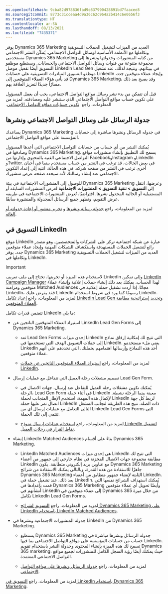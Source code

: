```yaml
---
ms.openlocfilehash: 9cba82d978836fad9e837990428891bd7faacee8
ms.sourcegitcommit: 8773c31cceaa4d9a36c62c964a2b414c6e0656f3
ms.translationtype: HT
ms.contentlocale: ar-SA
ms.lasthandoff: 08/13/2021
ms.locfileid: "7435371"
---
```

يوفر Dynamics 365 Marketing العديد من الميزات لتشغيل الحملات التسويقية وتكاملها مع الأنظمة الأساسية لوسائل التواصل الاجتماعي. يُمكّن النشر الاجتماعي مستخدمي Dynamics 365 Marketing من كتابه المنشورات وجدولتها ونشرها إلى مجموعة متنوعة من قنوات وسائل التواصل الاجتماعي والحسابات.
ويستطيع موظفو التسويق أيضًا تفعيل موصل LinkedIn Lead Gen في ببيئاتهم. ونتيجة لذلك، عند تشغيل موظفو التسويق المبادرات التسويقية على حسابات LinkedIn وإيجاد عملاء متوقعين جدد، قد يأتي هؤلاء العملاء المتوقعين إلى Dynamics 365 Marketing، وقد يصبح بعد ذلك مسارًا جديدًا لتعزيز العلاقة بهم.

قبل أن تتمكن من بدء نشر رسائل مواقع التواصل الاجتماعي، يجب أن يعمل المسؤول على تكوين حساب مواقع التواصل الاجتماعي الذي ستنشر عليه ومصادقته. ‏‫لمزيد من المعلومات، راجع 
[تكوين حسابات مواقع التواصل الاجتماعي](/dynamics365/marketing/mkt-settings-social-media/?azure-portal=true).

## <a name="schedule-and-post-messages-on-social-media"></a>جدولة الرسائل على وسائل التواصل الاجتماعي ونشرها

يساعدك Dynamics 365 Marketing في جدوله الرسائل ونشرها مباشرة إلى حسابات المؤسسة على مواقع التواصل الاجتماعي.

يُمكنك النشر من أي حساب من حسابات التواصل الاجتماعي التي أعدها المسؤول وصادقها في Dynamics 365 Marketing. يسمح لك التطبيق بإنشاء منشورات مواقع التواصل الاجتماعي الغنية بالمحتوي وإدارتها من FacebookوInstagram وLinkedIn وTwitter. في بعض الحالات، قد ترغب في النشر من حساب مستخدم بينما في أحيان أخرى ترغب في النشر من صفحه شركه. في هذه الحالة، انتبه إلى إعداد التكوين الاجتماعي عند إنشاء رسالتك لأنه سيحدد صفحة عرض منشورك. 

للوصول إلى المنشورات الاجتماعية في بيئة Dynamics 365 Marketing وعرضها، انتقل إلى **التسويق > تنفيذ التسويق > المنشورات الاجتماعية** لعرض المنشورات السابقة أو المستقبلية أو الحالية المجدول نشرها.
افتراضيًا، تُعرض المنشورات الاجتماعية في طريقه عرض التقويم، وتظهر جميع الرسائل المجدولة والمنشورة سابقًا.

لمزيد من المعلومات، راجع [جدولة رسالة ونشرها](/dynamics365/marketing/social-posting?azure-portal=true#schedule-and-post-a-message) و [تحرير منشور أو إعادة جدولته أو إلغائه](/dynamics365/marketing/social-posting?azure-portal=true#edit-reschedule-or-cancel-a-post).

## <a name="marketing-on-linkedin"></a>التسويق في LinkedIn

موقع LinkedIn عبارة عن شبكة اجتماعية تركز على الشركات والمتخصصين. وهو مصدر رائع لتشغيل الحملات المستهدفة واستكشاف الشبكات المهنية وإيجاد عملاء متوقعين جدد. يوفر Dynamics 365 Marketing العديد من الميزات لتشغيل الحملات التسويقية وتكاملها في LinkedIn.

> [!IMPORTANT]
> لاستخدام هذه الميزة أو تجربتها، تحتاج إلى ملف تعريف LinkedIn وإلى تمكين [LinkedIn Campaign Manager](https://www.linkedin.com/help/lms/answer/56969/?azure-portal=true) لهذا الحساب. يمكنك بعد ذلك إنشاء حملات إعلانية وإنشاء عملاء متوقعين ومزامنة Matched Audiences مجانًا. إذا أردت تشغيل حملة إعلانية في LinkedIn، فقد يفرض عليك LinkedIn رسومًا كما ورد في شروط استخدام LinkedIn. لمزيد من المعلومات، راجع [إعداد تكامل LinkedIn Lead Gen وتحديد إستراتيجية مطابقة العملاء المتوقعين](/dynamics365/marketing/linkedin-configuration/?azure-portal=true).

تتضمن قدرات تكامل LinkedIn ما يلي:

-   استيراد العملاء المتوقعين الناتجين عن LinkedIn Lead Gen Forms إلى Dynamics 365 Marketing.

    -   تعد Lead Gen Forms إحدى ميزات LinkedIn التي تتيح لك إمكانية إرفاق نماذج إلى حملات التسويق الهدف التي تستخدمها في LinkedIn. يعني ملء مستخدمو LinkedIn أحد هذه النماذج وإرسالها اهتمامهم بحملتك، التي تحددهم على أنهم عملاء متوقعين.

    -   لمزيد من المعلومات، راجع [استيراد العملاء المتوقعين الناتجين عن حملات LinkedIn](/dynamics365/marketing/linkedin-overview?azure-portal=true#import-leads-generated-by-your-linkedin-campaigns).

-   تصميم مشغلات رحلة العميل التي تتفاعل مع عمليات إرسال Lead Gen Form.

    -   يُمكنك تكوين مشغلات رحلة العميل للتفاعل عند إرسال، جهات الاتصال في الرحلة، Lead Gen Form في أثناء حملة LinkedIn معينة بينما الرحلة نشطة. لإكمال هذه المهمة، استخدم الإطار المتجانب لحملة LinkedIn لربط كل جهة اتصال تمر عليها حملة LinkedIn ذات الصلة. تتيح هذه الطريقة لتجانب المشغل التالي التعامل مع عمليات إرسال أي من LinkedIn Lead Gen Forms التي تنتمي إلى تلك الحملة.

    -   لمزيد من المعلومات، راجع [استخدام عمليات إرسال نموذج LinkedIn لتشغيل نقاط القرار في رحلات العميل](/dynamics365/marketing/linkedin-overview?azure-portal=true#use-linkedin-form-submissions-to-trigger-decision-points-in-customer-journeys).

-   إنشاء LinkedIn Matched Audiences بناءً على أقسام Dynamics 365 Marketing.

    -   LinkedIn Matched Audiences هي إحدى ميزات LinkedIn التي تتيح لك مطابقة مجموعة جهات الاتصال المخزنة في نظام خارجي إلى جمهور من أعضاء LinkedIn مع عناوين بريد إلكتروني متطابقة.
        يكون Dynamics 365 Marketing جاهزًا للاستفادة من هذه القدرة، وبالتالي يمكنك الاستفادة من شرائح Dynamics 365 Marketing الثابتة لإنشاء جمهور متطابق من أعضاء LinkedIn. بعد ذلك، عند تشغيل حملة في LinkedIn، يُمكنك استهداف الشرائح نفسها التي قمت بإعدادها في Dynamics 365 Marketing وأيضًا تحويل أي عملاء متوقعين أنشأتهم في LinkedIn إلى عملاء متوقعين في Dynamics 365 من خلال ميزة تكامل LinkedIn Lead Gen Forms.

    -   لمزيد من المعلومات، راجع [التسويق لشرائح Dynamics 365 Marketing على LinkedIn باستخدام LinkedIn Matched Audiences](/dynamics365/marketing/linkedin-matched-audience/?azure-portal=true).

-   جدولة المنشورات الاجتماعية ونشرها في LinkedIn من Dynamics 365 Marketing.

    -   يستطيع Dynamics 365 Marketing جدولة الرسائل ونشرها مباشرة في حساب من حسابات المؤسسة على مواقع التواصل الاجتماعي بما فيها LinkedIn. تسمح لك هذه الميزة بإنشاء المحتوى وجدولة النشر باستخدام تقويم Dynamics 365 marketing، حيثُ يمكنك أيضًا رؤية السجل الكامل للمنشورات لجميع مواقع التواصل الاجتماعي المعتمدة.

    -   لمزيد من المعلومات، راجع [جدولة الرسائل ونشرها على مواقع التواصل الاجتماعي](/dynamics365/marketing/social-posting/?azure-portal=true).

لمزيد من المعلومات، راجع [التسويق في LinkedIn باستخدام Dynamics 365 Marketing](/dynamics365/marketing/linkedin-overview?azure-portal=true).
